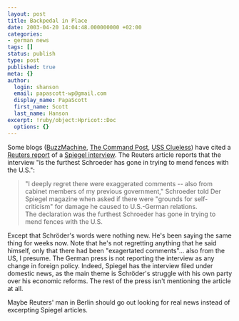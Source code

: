 ```yaml
---
layout: post
title: Backpedal in Place
date: 2003-04-20 14:04:48.000000000 +02:00
categories:
- german news
tags: []
status: publish
type: post
published: true
meta: {}
author:
  login: shanson
  email: papascott-wp@gmail.com
  display_name: PapaScott
  first_name: Scott
  last_name: Hanson
excerpt: !ruby/object:Hpricot::Doc
  options: {}
---
```

<p>Some blogs (<a title="BuzzMachine... by Jeff Jarvis" href="http://www.buzzmachine.com/archives/2003_04.html#003598">BuzzMachine</a>, <a title="The Command Post - Iraq - German PM Schröder regrets words that hit U.S.-German ties" href="http://www.command-post.org/archives/005913.html">The Command Post</a>, <a title="USS Clueless - Schroeder apologizes" href="http://denbeste.nu/cd_log_entries/2003/04/Schroederapologizes.shtml">USS Clueless</a>) have cited a <a href="http://abcnews.go.com/wire/World/reuters20030419_155.html" title="Schroeder Regrets Words That Hit U.S.-German Ties">Reuters report</a> of a <a title="Kanzler: 'Dann lasst uns streiten!' - DER SPIEGEL - SPIEGEL ONLINE" href="http://www.spiegel.de/spiegel/0,1518,245358,00.html">Spiegel interview</a>. The Reuters article reports that the interview "is the furthest Schroeder has gone in trying to mend fences with the U.S.":</p>
<blockquote><p>"I deeply regret there were exaggerated comments -- also from cabinet members of my previous government," Schroeder told Der Spiegel magazine when asked if there were "grounds for self-criticism" for damage he caused to U.S.-German relations.<br />
The declaration was the furthest Schroeder has gone in trying to mend fences with the U.S.</p></blockquote>
<p>Except that Schröder's words were nothing new. He's been saying the same thing for weeks now. Note that he's not regretting anything that he said himself, only that there had been "exagertated comments"... also from the US, I presume. The German press is not reporting the interview as any change in foreign policy. Indeed, Spiegel has the interview filed under domestic news, as the main theme is Schröder's struggle with his own party over his economic reforms. The rest of the press isn't mentioning the article at all.</p>
<p>Maybe Reuters' man in Berlin should go out looking for real news instead of excerpting Spiegel articles.</p>
